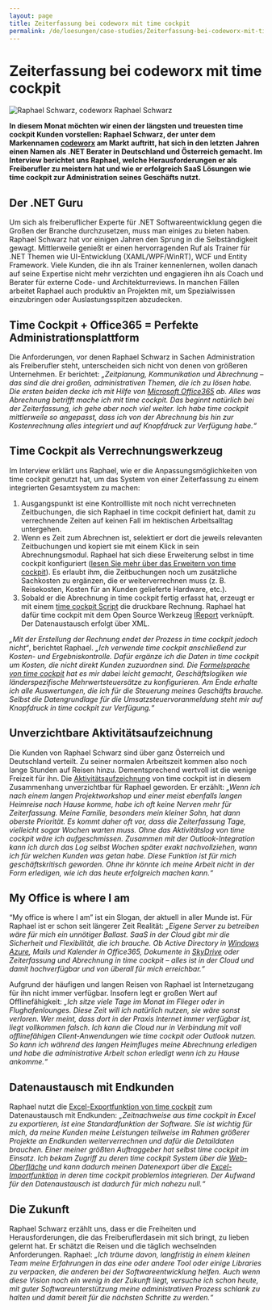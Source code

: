 ```yaml
---
layout: page
title: Zeiterfassung bei codeworx mit time cockpit
permalink: /de/loesungen/case-studies/Zeiterfassung-bei-codeworx-mit-time-cockpit/
---
```


<h1 xmlns="http://www.w3.org/1999/xhtml">Zeiterfassung bei codeworx mit time cockpit</h1><div class="floatRight" xmlns="http://www.w3.org/1999/xhtml">
  <img src="{{site.baseurl}}/images/customer_solutions/case-studies/codeworx/codeworx_raphael_schwarz.jpg" alt="Raphael Schwarz, codeworx" title="Raphael Schwarz, codeworx" />
  <span class="imageCaption">Raphael Schwarz</span>
</div><p xmlns="http://www.w3.org/1999/xhtml">
  <strong>In diesem Monat möchten wir einen der längsten und treuesten time cockpit Kunden vorstellen: Raphael Schwarz, der unter dem Markennamen <a href="http://www.codeworx.at/" title="codeworx" target="_blank">codeworx</a> am Markt auftritt, hat sich in den letzten Jahren einen Namen als .NET Berater in Deutschland und Österreich gemacht. Im Interview berichtet uns Raphael, welche Herausforderungen er als Freiberufler zu meistern hat und wie er erfolgreich SaaS Lösungen wie time cockpit zur Administration seines Geschäfts nutzt.</strong>
</p><h2 xmlns="http://www.w3.org/1999/xhtml">Der .NET Guru</h2><p xmlns="http://www.w3.org/1999/xhtml">Um sich als freiberuflicher Experte für .NET Softwareentwicklung gegen die Großen der Branche durchzusetzen, muss man einiges zu bieten haben. Raphael Schwarz hat vor einigen Jahren den Sprung in die Selbständigkeit gewagt. Mittlerweile genießt er einen hervorragenden Ruf als Trainer für .NET Themen wie UI-Entwicklung (XAML/WPF/WinRT), WCF und Entity Framework. Viele Kunden, die ihn als Trainer kennenlernen, wollen danach auf seine Expertise nicht mehr verzichten und engagieren ihn als Coach und Berater für externe Code- und Architekturreviews. In manchen Fällen arbeitet Raphael auch produktiv an Projekten mit, um Spezialwissen einzubringen oder Auslastungsspitzen abzudecken.</p><h2 xmlns="http://www.w3.org/1999/xhtml">Time Cockpit + Office365 = Perfekte Administrationsplattform</h2><p xmlns="http://www.w3.org/1999/xhtml">Die Anforderungen, vor denen Raphael Schwarz in Sachen Administration als Freiberufler steht, unterscheiden sich nicht von denen von größeren Unternehmen. Er berichtet: <em>„Zeitplanung, Kommunikation und Abrechnung – das sind die drei großen, administrativen Themen, die ich zu lösen habe. Die ersten beiden decke ich mit Hilfe von <a href="http://office.microsoft.com/en-us/" target="_blank" title="Microsoft Office365">Microsoft Office365</a> ab. Alles was Abrechnung betrifft mache ich mit time cockpit. Das beginnt natürlich bei der Zeiterfassung, ich gehe aber noch viel weiter. Ich habe time cockpit mittlerweile so angepasst, dass ich von der Abrechnung bis hin zur Kostenrechnung alles integriert und auf Knopfdruck zur Verfügung habe.“</em></p><f:function name="Composite.Media.ImageGallery.Slimbox2" xmlns:f="http://www.composite.net/ns/function/1.0">
  <f:param name="MediaFolder" value="MediaArchive:bbf90590-2ea6-4e1f-9b2c-297f4a7e7f4e" xmlns:f="http://www.composite.net/ns/function/1.0" />
  <f:param name="ThumbnailMaxHeight" value="110" xmlns:f="http://www.composite.net/ns/function/1.0" />
</f:function><h2 xmlns="http://www.w3.org/1999/xhtml">Time Cockpit als Verrechnungswerkzeug</h2><p xmlns="http://www.w3.org/1999/xhtml">Im Interview erklärt uns Raphael, wie er die Anpassungsmöglichkeiten von time cockpit genutzt hat, um das System von einer Zeiterfassung zu einem integrierten Gesamtsystem zu machen:</p><ol xmlns="http://www.w3.org/1999/xhtml">
  <li>Ausgangspunkt ist eine Kontrollliste mit noch nicht verrechneten Zeitbuchungen, die sich Raphael in time cockpit definiert hat, damit zu verrechnende Zeiten auf keinen Fall im hektischen Arbeitsalltag untergehen.</li>
  <li>Wenn es Zeit zum Abrechnen ist, selektiert er dort die jeweils relevanten Zeitbuchungen und kopiert sie mit einem Klick in sein Abrechnungsmodul. Raphael hat sich diese Erweiterung selbst in time cockpit konfiguriert (<a href="http://help.timecockpit.com/?topic=html/c64adad3-3ddb-49a9-b7f8-c9eff1a984ac.htm" target="_blank" title="Erweiterungen in time cockpit">lesen Sie mehr über das Erweitern von time cockpit</a>). Es erlaubt ihm, die Zeitbuchungen noch um zusätzliche Sachkosten zu ergänzen, die er weiterverrechnen muss (z. B. Reisekosten, Kosten für an Kunden gelieferte Hardware, etc.).</li>
  <li>Sobald er die Abrechnung in time cockpit fertig erfasst hat, erzeugt er mit einem <a href="http://help.timecockpit.com/?topic=html/c20d94e9-97dc-48a8-9171-fd3bb70dad86.htm" target="_blank">time cockpit Script</a> die druckbare Rechnung. Raphael hat dafür time cockpit mit dem Open Source Werkzeug <a href="http://community.jaspersoft.com/project/ireport-designer" target="_blank">IReport</a> verknüpft. Der Datenaustausch erfolgt über XML.</li>
</ol><p xmlns="http://www.w3.org/1999/xhtml">
  <em>„Mit der Erstellung der Rechnung endet der Prozess in time cockpit jedoch nicht“</em>, berichtet Raphael. <em>„Ich verwende time cockpit anschließend zur Kosten- und Ergebniskontrolle. Dafür ergänze ich die Daten in time cockpit um Kosten, die nicht direkt Kunden zuzuordnen sind. Die <a href="http://help.timecockpit.com/?topic=html/28e3e0bd-6bd7-4435-930b-69671817bf95.htm" target="_blank">Formelsprache von time cockpit</a> hat es mir dabei leicht gemacht, Geschäftslogiken wie länderspezifische Mehrwertsteuersätze zu konfigurieren. Am Ende erhalte ich alle Auswertungen, die ich für die Steuerung meines Geschäfts brauche. Selbst die Datengrundlage für die Umsatzsteuervoranmeldung steht mir auf Knopfdruck in time cockpit zur Verfügung.“</em></p><h2 xmlns="http://www.w3.org/1999/xhtml">Unverzichtbare Aktivitätsaufzeichnung</h2><p xmlns="http://www.w3.org/1999/xhtml">Die Kunden von Raphael Schwarz sind über ganz Österreich und Deutschland verteilt. Zu seiner normalen Arbeitszeit kommen also noch lange Stunden auf Reisen hinzu. Dementsprechend wertvoll ist die wenige Freizeit für ihn. Die <a href="~/tour/activity-tracking" title="Aktivitäten aufzeichnen mit time cockpit" target="_blank">Aktivitätsaufzeichnung</a> von time cockpit ist in diesem Zusammenhang unverzichtbar für Raphael geworden. Er erzählt: <em>„Wenn ich nach einem langen Projektworkshop und einer meist ebenfalls langen Heimreise nach Hause komme, habe ich oft keine Nerven mehr für Zeiterfassung. Meine Familie, besonders mein kleiner Sohn, hat dann oberste Priorität. Es kommt daher oft vor, dass die Zeiterfassung Tage, vielleicht sogar Wochen warten muss. Ohne das Aktivitätslog von time cockpit wäre ich aufgeschmissen. Zusammen mit der Outlook-Integration kann ich durch das Log selbst Wochen später exakt nachvollziehen, wann ich für welchen Kunden was getan habe. Diese Funktion ist für mich geschäftskritisch geworden. Ohne ihr könnte ich meine Arbeit nicht in der Form erledigen, wie ich das heute erfolgreich machen kann.“</em></p><h2 xmlns="http://www.w3.org/1999/xhtml">My Office is where I am</h2><p xmlns="http://www.w3.org/1999/xhtml">“My office is where I am” ist ein Slogan, der aktuell in aller Munde ist. Für Raphael ist er schon seit längerer Zeit Realität: <em>„Eigene Server zu betreiben wäre für mich ein unnötiger Ballast. SaaS in der Cloud gibt mir die Sicherheit und Flexibilität, die ich brauche. Ob Active Directory in <a href="http://www.windowsazure.com" target="_blank">Windows Azure</a>, Mails und Kalender in Office365, Dokumente in <a href="http://windows.microsoft.com/en-us/skydrive/download" target="_blank">SkyDrive</a> oder Zeiterfassung und Abrechnung in time cockpit – alles ist in der Cloud und damit hochverfügbar und von überall für mich erreichbar.“</em></p><p xmlns="http://www.w3.org/1999/xhtml">Aufgrund der häufigen und langen Reisen von Raphael ist Internetzugang für ihn nicht immer verfügbar. Insofern legt er großen Wert auf Offlinefähigkeit: <em>„Ich sitze viele Tage im Monat im Flieger oder in Flughafenlounges. Diese Zeit will ich natürlich nutzen, sie wäre sonst verloren. Wer meint, dass dort in der Praxis Internet immer verfügbar ist, liegt vollkommen falsch. Ich kann die Cloud nur in Verbindung mit voll offlinefähigen Client-Anwendungen wie time cockpit oder Outlook nutzen. So kann ich während des langen Heimfluges meine Abrechnung erledigen und habe die administrative Arbeit schon erledigt wenn ich zu Hause ankomme.“</em></p><h2 xmlns="http://www.w3.org/1999/xhtml">Datenaustausch mit Endkunden</h2><p xmlns="http://www.w3.org/1999/xhtml">Raphael nutzt die <a href="http://help.timecockpit.com/?topic=html/77e1bfc5-2e00-4348-9208-cba65638f3b5.htm" target="_blank">Excel-Exportfunktion von time cockpit</a> zum Datenaustausch mit Endkunden: <em>„Zeitnachweise aus time cockpit in Excel zu exportieren, ist eine Standardfunktion der Software. Sie ist wichtig für mich, da meine Kunden meine Leistungen teilweise im Rahmen größerer Projekte an Endkunden weiterverrechnen und dafür die Detaildaten brauchen. Einer meiner größten Auftraggeber hat selbst time cockpit im Einsatz. Ich bekam Zugriff zu deren time cockpit System über die <a href="http://login.timecockpit.com" target="_blank">Web-Oberfläche</a> und kann dadurch meinen Datenexport über die <a href="http://help.timecockpit.com/?topic=html/ee560e49-e503-4d80-9167-2e6533f50dbe.htm" target="_blank">Excel-Importfunktion</a> in deren time cockpit problemlos integrieren. Der Aufwand für den Datenaustausch ist dadurch für mich nahezu null.“</em></p><h2 xmlns="http://www.w3.org/1999/xhtml">Die Zukunft</h2><p xmlns="http://www.w3.org/1999/xhtml">Raphael Schwarz erzählt uns, dass er die Freiheiten und Herausforderungen, die das Freiberuflerdasein mit sich bringt, zu lieben gelernt hat. Er schätzt die Reisen und die täglich wechselnden Anforderungen. Raphael: <em>„Ich träume davon, langfristig in einem kleinen Team meine Erfahrungen in das eine oder andere Tool oder einige Libraries zu verpacken, die anderen bei der Softwareentwicklung helfen. Auch wenn diese Vision noch ein wenig in der Zukunft liegt, versuche ich schon heute, mit guter Softwareunterstützung meine administrativen Prozess schlank zu halten und damit bereit für die nächsten Schritte zu werden.“</em></p>